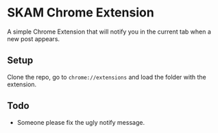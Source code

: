 # SKAM Chrome Extension

A simple Chrome Extension that will notify you in the current
tab when a new post appears. 

## Setup

Clone the repo, go to `chrome://extensions` and load the folder with the extension.

## Todo
- Someone please fix the ugly notify message. 
